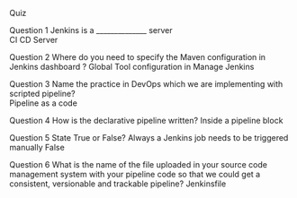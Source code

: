 Quiz

Question 1
Jenkins is a ______________ server  
	CI CD Server

Question 2
Where do you need to specify the Maven configuration in Jenkins dashboard ?
	Global Tool configuration in Manage Jenkins

Question 3
Name the practice in DevOps which we are implementing with scripted pipeline?  
	Pipeline as a code

Question 4
How is the declarative pipeline written?
	Inside a pipeline block

Question 5
State True or False? Always a Jenkins job needs to be triggered manually
	False

Question 6
What is the name of the file uploaded in your source code management system with your pipeline code so that we could get a consistent, versionable and  trackable pipeline?
	Jenkinsfile

